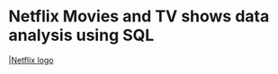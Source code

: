 # Netflix Movies and TV shows data analysis using SQL
|[Netflix logo](https://github.com/javeria2699/Netflix_Analysis/blob/main/logo.png)
